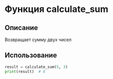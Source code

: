   # Функция calculate_sum
  
  ## Описание
  Возвращает сумму двух чисел
  
  ## Использование
  ```python
  result = calculate_sum(5, 3)
  print(result)  # 8
  